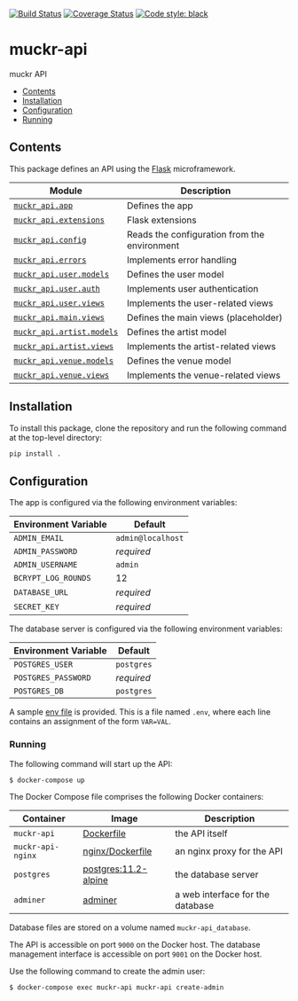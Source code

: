 [![Build Status](https://img.shields.io/travis/cjolowicz/muckr-api.svg?style=flat-square)](https://travis-ci.org/cjolowicz/muckr-api)
[![Coverage Status](https://img.shields.io/coveralls/cjolowicz/muckr-api.svg?style=flat-square)](https://coveralls.io/github/cjolowicz/muckr-api?branch=master)
[![Code style: black](https://img.shields.io/badge/code%20style-black-000000.svg?style=flat-square)](https://github.com/ambv/black)

# muckr-api

muckr API

- [Contents](#contents)
- [Installation](#installation)
- [Configuration](#configuration)
- [Running](#running)

## Contents

This package defines an API using the [Flask](http://flask.pocoo.org/)
microframework.

| Module                                                  | Description                                  |
| ---                                                     | ---                                          |
| [`muckr_api.app`](muckr_api/app.py)                     | Defines the app                              |
| [`muckr_api.extensions`](muckr_api/extensions.py)       | Flask extensions                             |
| [`muckr_api.config`](muckr_api/config.py)               | Reads the configuration from the environment |
| [`muckr_api.errors`](muckr_api/errors.py)               | Implements error handling                    |
| [`muckr_api.user.models`](muckr_api/user/models.py)     | Defines the user model                       |
| [`muckr_api.user.auth`](muckr_api/user/auth.py)         | Implements user authentication               |
| [`muckr_api.user.views`](muckr_api/user/views.py)       | Implements the user-related views            |
| [`muckr_api.main.views`](muckr_api/main/views.py)       | Defines the main views (placeholder)         |
| [`muckr_api.artist.models`](muckr_api/artist/models.py) | Defines the artist model                     |
| [`muckr_api.artist.views`](muckr_api/artist/views.py)   | Implements the artist-related views          |
| [`muckr_api.venue.models`](muckr_api/venue/models.py)   | Defines the venue model                      |
| [`muckr_api.venue.views`](muckr_api/venue/views.py)     | Implements the venue-related views           |

## Installation

To install this package, clone the repository and run the following command at
the top-level directory:

```sh
pip install .
```

## Configuration

The app is configured via the following environment variables:

| Environment Variable | Default           |
| ---                  | ---               |
| `ADMIN_EMAIL`        | `admin@localhost` |
| `ADMIN_PASSWORD`     | *required*        |
| `ADMIN_USERNAME`     | `admin`           |
| `BCRYPT_LOG_ROUNDS`  | 12                |
| `DATABASE_URL`       | *required*        |
| `SECRET_KEY`         | *required*        |

The database server is configured via the following environment variables:

| Environment Variable | Default    |
| ---                  | ---        |
| `POSTGRES_USER`      | `postgres` |
| `POSTGRES_PASSWORD`  | *required* |
| `POSTGRES_DB`        | `postgres` |

A sample [env file](.env.sample) is provided. This is a file named
`.env`, where each line contains an assignment of the form `VAR=VAL`.

### Running

The following command will start up the API:

```sh
$ docker-compose up
```

The Docker Compose file comprises the following Docker containers:

| Container         | Image                                                                                                                                 | Description                      |
| ---               | ---                                                                                                                                   | ---                              |
| `muckr-api`       | [Dockerfile](Dockerfile)                                                                                                              | the API itself                   |
| `muckr-api-nginx` | [nginx/Dockerfile](nginx/Dockerfile)                                                                                                  | an nginx proxy for the API       |
| `postgres`        | [postgres:11.2-alpine](https://github.com/docker-library/postgres/blob/6c3b27f1433ad81675afb386a182098dc867e3e8/11/alpine/Dockerfile) | the database server              |
| `adminer`         | [adminer](https://github.com/TimWolla/docker-adminer/blob/0b7ac63344767be6d7903444f40d8b9885b5d7bd/4/Dockerfile)                      | a web interface for the database |

Database files are stored on a volume named `muckr-api_database`.

The API is accessible on port `9000` on the Docker host. The database management
interface is accessible on port `9001` on the Docker host.

Use the following command to create the admin user:

```sh
$ docker-compose exec muckr-api muckr-api create-admin
```
